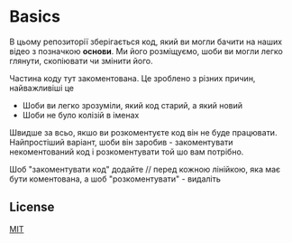 # Basics

В цьому репозиторії зберігається код, який ви могли бачити на наших відео з позначкою **основи**. 
Ми його розміщуємо, шоби ви могли легко глянути, скопіювати чи змінити його. 

Частина коду тут закоментована. 
Це зроблено з різних причин, найважливіші це 
- Шоби ви легко зрозуміли, який код старий, а який новий
- Шоби не було колізій в іменах

Швидше за всьо, якшо ви розкоментуєте код він не буде працювати. 
Найпростіший варіант, шоби він заробив - закоментувати некоментований код і розкоментувати той шо вам потрібно. 

Шоб "закоментувати код" додайте // перед кожною лінійкою, яка має бути коментована, а шоб "розкоментувати" - видаліть

## License
[MIT](https://choosealicense.com/licenses/mit/)
